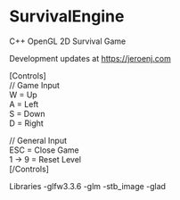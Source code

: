 # SurvivalEngine
C++ OpenGL 2D Survival Game

Development updates at https://jeroenj.com

[Controls]<br>
// Game Input<br>
W = Up<br>
A = Left<br>
S = Down<br>
D = Right<br>

// General Input<br>
ESC = Close Game<br>
1 -> 9 = Reset Level<br>
[/Controls]<br>

Libraries
-glfw3.3.6
-glm
-stb_image
-glad
